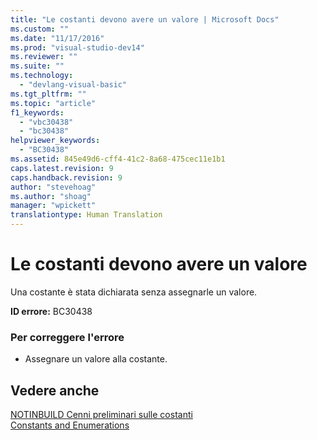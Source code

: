 ```yaml
---
title: "Le costanti devono avere un valore | Microsoft Docs"
ms.custom: ""
ms.date: "11/17/2016"
ms.prod: "visual-studio-dev14"
ms.reviewer: ""
ms.suite: ""
ms.technology: 
  - "devlang-visual-basic"
ms.tgt_pltfrm: ""
ms.topic: "article"
f1_keywords: 
  - "vbc30438"
  - "bc30438"
helpviewer_keywords: 
  - "BC30438"
ms.assetid: 845e49d6-cff4-41c2-8a68-475cec11e1b1
caps.latest.revision: 9
caps.handback.revision: 9
author: "stevehoag"
ms.author: "shoag"
manager: "wpickett"
translationtype: Human Translation
---
```

# Le costanti devono avere un valore
Una costante è stata dichiarata senza assegnarle un valore.  
  
 **ID errore:** BC30438  
  
### Per correggere l'errore  
  
-   Assegnare un valore alla costante.  
  
## Vedere anche  
 [NOTINBUILD Cenni preliminari sulle costanti](http://msdn.microsoft.com/it-it/5c7f57fb-48b2-4a2f-afee-79d8e3adf15b)   
 [Constants and Enumerations](../../visual-basic/language-reference/constants-and-enumerations.md)